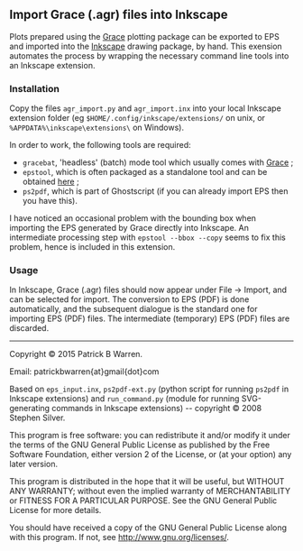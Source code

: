 ## Import Grace (.agr) files into Inkscape

Plots prepared using the
[Grace](http://plasma-gate.weizmann.ac.il/Grace/ "Grace home page")
plotting package can be exported to EPS and imported into the
[Inkscape](https://inkscape.org/en/ "Inkscape home page") drawing
package, by hand.  This exension automates the process by wrapping
the necessary command line tools into an Inkscape extension.

### Installation

Copy the files `agr_import.py` and `agr_import.inx` into your local
Inkscape extension folder (eg `$HOME/.config/inkscape/extensions/` on
unix, or `%APPDATA%\inkscape\extensions\` on Windows).

In order to work, the following tools are required:

* `gracebat`, 'headless' (batch) mode tool which usually comes with
[Grace](http://plasma-gate.weizmann.ac.il/Grace/ "Grace home page") ;
* `epstool`, which is often packaged as a standalone tool and can be
obtained [here](http://pages.cs.wisc.edu/~ghost/gsview/epstool.htm
"epstool home page") ;
* `ps2pdf`, which is part of Ghostscript (if you
can already import EPS then you have this).

I have noticed an occasional problem with the bounding box when
importing the EPS generated by Grace directly into Inkscape.  An
intermediate processing step with `epstool --bbox --copy` seems to fix
this problem, hence is included in this extension.

### Usage

In Inkscape, Grace (.agr) files should now appear under File &rarr;
Import, and can be selected for import.  The conversion to EPS (PDF)
is done automatically, and the subsequent dialogue is the standard one
for importing EPS (PDF) files.  The intermediate (temporary) EPS (PDF)
files are discarded.

---

Copyright &copy; 2015 Patrick B Warren.

Email: patrickbwarren{at}gmail{dot}com

Based on `eps_input.inx`, `ps2pdf-ext.py` (python script for running
`ps2pdf` in Inkscape extensions) and `run_command.py` (module for
running SVG-generating commands in Inkscape extensions) -- copyright
&copy; 2008 Stephen Silver.

This program is free software: you can redistribute it and/or modify
it under the terms of the GNU General Public License as published by
the Free Software Foundation, either version 2 of the License, or
(at your option) any later version.

This program is distributed in the hope that it will be useful, but
WITHOUT ANY WARRANTY; without even the implied warranty of
MERCHANTABILITY or FITNESS FOR A PARTICULAR PURPOSE.  See the GNU
General Public License for more details.

You should have received a copy of the GNU General Public License
along with this program.  If not, see
<http://www.gnu.org/licenses/>.
